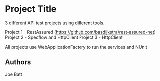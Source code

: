 # Project Title

3 different API test projects using different tools. 

Project 1 - RestAssured (https://github.com/basdijkstra/rest-assured-net)
Project 2 - Specflow and HttpClient
Project 3 - HttpClient

All projects use WebApplicationFactory to run the services and NUnit

## Authors

Joe Batt